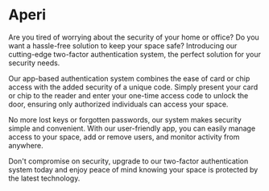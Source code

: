 # Aperi

Are you tired of worrying about the security of your home or office? Do you want a hassle-free solution to keep your space safe? Introducing our cutting-edge two-factor authentication system, the perfect solution for your security needs.

Our app-based authentication system combines the ease of card or chip access with the added security of a unique code. Simply present your card or chip to the reader and enter your one-time access code to unlock the door, ensuring only authorized individuals can access your space.

No more lost keys or forgotten passwords, our system makes security simple and convenient. With our user-friendly app, you can easily manage access to your space, add or remove users, and monitor activity from anywhere.

Don't compromise on security, upgrade to our two-factor authentication system today and enjoy peace of mind knowing your space is protected by the latest technology.
